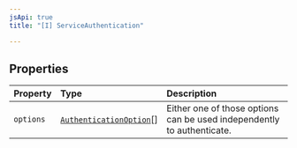 ```yaml
---
jsApi: true
title: "[I] ServiceAuthentication"

---
```

## Properties

| Property | Type | Description |
| :------ | :------ | :------ |
| `options` | [`AuthenticationOption`](AuthenticationOption.md)[] | Either one of those options can be used independently to authenticate. |
